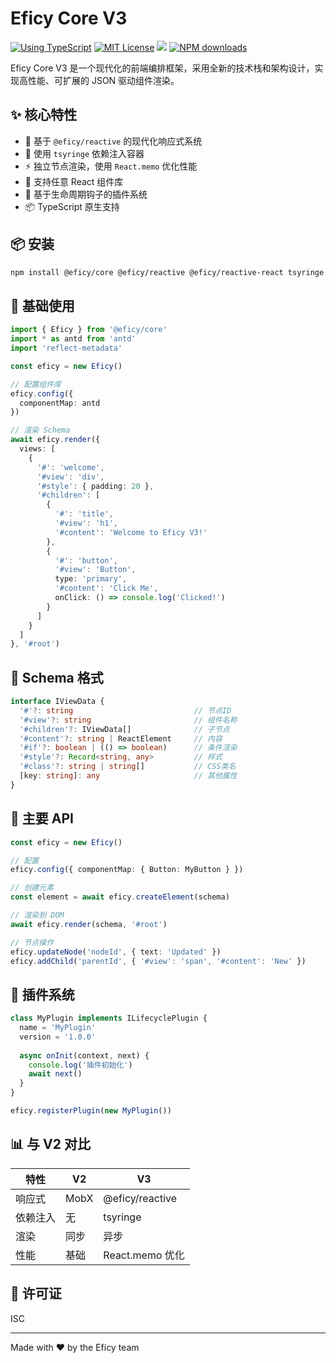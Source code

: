 # Eficy Core V3

[![Using TypeScript](https://img.shields.io/badge/%3C/%3E-TypeScript-0072C4.svg)](https://www.typescriptlang.org/)
[![MIT License](https://img.shields.io/npm/l/generator-bxd-oss.svg)](#License)
[![](https://flat.badgen.net/npm/v/@eficy/core?icon=npm)](https://www.npmjs.com/package/@eficy/core)
[![NPM downloads](http://img.shields.io/npm/dm/@eficy/core.svg?style=flat-square)](http://npmjs.com/@eficy/core)

Eficy Core V3 是一个现代化的前端编排框架，采用全新的技术栈和架构设计，实现高性能、可扩展的 JSON 驱动组件渲染。

## ✨ 核心特性

- 🔄 基于 `@eficy/reactive` 的现代化响应式系统
- 💉 使用 `tsyringe` 依赖注入容器
- ⚡ 独立节点渲染，使用 `React.memo` 优化性能
- 🎯 支持任意 React 组件库
- 🔌 基于生命周期钩子的插件系统
- 📦 TypeScript 原生支持

## 📦 安装

```bash
npm install @eficy/core @eficy/reactive @eficy/reactive-react tsyringe reflect-metadata
```

## 🔨 基础使用

```typescript
import { Eficy } from '@eficy/core'
import * as antd from 'antd'
import 'reflect-metadata'

const eficy = new Eficy()

// 配置组件库
eficy.config({
  componentMap: antd
})

// 渲染 Schema
await eficy.render({
  views: [
    {
      '#': 'welcome',
      '#view': 'div',
      '#style': { padding: 20 },
      '#children': [
        {
          '#': 'title',
          '#view': 'h1',
          '#content': 'Welcome to Eficy V3!'
        },
        {
          '#': 'button',
          '#view': 'Button',
          type: 'primary',
          '#content': 'Click Me',
          onClick: () => console.log('Clicked!')
        }
      ]
    }
  ]
}, '#root')
```

## 🚀 Schema 格式

```typescript
interface IViewData {
  '#'?: string                           // 节点ID
  '#view'?: string                       // 组件名称
  '#children'?: IViewData[]              // 子节点
  '#content'?: string | ReactElement     // 内容
  '#if'?: boolean | (() => boolean)      // 条件渲染
  '#style'?: Record<string, any>         // 样式
  '#class'?: string | string[]           // CSS类名
  [key: string]: any                     // 其他属性
}
```

## 🔧 主要 API

```typescript
const eficy = new Eficy()

// 配置
eficy.config({ componentMap: { Button: MyButton } })

// 创建元素
const element = await eficy.createElement(schema)

// 渲染到 DOM
await eficy.render(schema, '#root')

// 节点操作
eficy.updateNode('nodeId', { text: 'Updated' })
eficy.addChild('parentId', { '#view': 'span', '#content': 'New' })
```

## 🔌 插件系统

```typescript
class MyPlugin implements ILifecyclePlugin {
  name = 'MyPlugin'
  version = '1.0.0'
  
  async onInit(context, next) {
    console.log('插件初始化')
    await next()
  }
}

eficy.registerPlugin(new MyPlugin())
```

## 📊 与 V2 对比

| 特性 | V2 | V3 |
|------|----|----|
| 响应式 | MobX | @eficy/reactive |
| 依赖注入 | 无 | tsyringe |
| 渲染 | 同步 | 异步 |
| 性能 | 基础 | React.memo 优化 |

## 📄 许可证

ISC

---

Made with ❤️ by the Eficy team